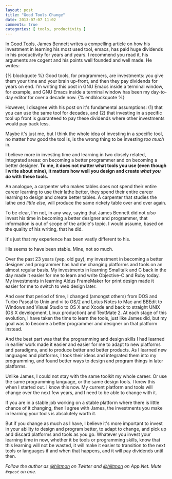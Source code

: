 ```yaml
---
layout: post
title: "Good Tools Change"
date: 2013-07-07 11:02
comments: true
categories: [ tools, productivity ]
---
```


In [Good Tools](http://www.b-list.org/weblog/2013/apr/05/good-tools/), James Bennett writes a compelling article on how his investment in learning his most used tool, emacs, has paid huge dividends in his productivity for years and years. I recommend you read it, his arguments are cogent and his points well founded and well made. He writes:

{% blockquote %}
Good tools, for programmers, are investments: you give them your time and your brain up-front, and then they pay dividends for years on end. I’m writing this post in GNU Emacs inside a terminal window, for example, and GNU Emacs inside a terminal window has been my day-to-day editor for over a decade now.
{% endblockquote %}

However, I disagree with his post on it's fundamental assumptions: (1) that you can use the same tool for decades, and (2) that investing in a specific tool up front is guaranteed to pay these dividends where other investments would pay back less.

Maybe it's just me, but I think the whole idea of investing in a specific tool, no matter how good the tool is, is the wrong thing to be investing *too much* in.

I believe more in investing time and learning in two closely related, integrated areas: on becoming a better programmer and on becoming a better designer. **To me, it does not matter what tools you use (even though I write about mine), it matters how well you design and create *what you do* with these tools.**

An analogue, a carpenter who makes tables does not spend their entire career learning to use their lathe better, they spend their entire career learning to design and create better tables. A carpenter that studies the lathe *and little else*, will produce the same rickety table over and over again.

To be clear, I'm not, in any way, saying that James Bennett did not *also* invest his time in becoming a better designer and programmer, that information is out of scope of the article's topic. I would assume, based on the quality of his writing, that he did.

It's just that my experience has been vastly different to his.

His seems to have been stable. Mine, not so much.

Over the past 23 years (yep, old guy), my investment in becoming a better designer and programmer has had me changing platforms and tools on an almost regular basis. My investments in learning Smalltalk and C back in the day made it easier for me to learn and write Objective-C and Ruby today. My investments in learning Aldus FrameMaker for print design made it easier for me to switch to web design later.

And over that period of time, I changed (amongst others) from DOS and Turbo Pascal to Unix and vi to OS/2 and Lotus Notes to Mac and BBEdit to Windows and Visual Studio to OS X and Xcode and back to straight UNIX (OS X development, Linux production) and TextMate 2. At each stage of this evolution, I have taken the time to learn the tools, just like James did, but my goal was to become a better programmer and designer on that platform instead.

And the best part was that the programming and design skills I had learned in earlier work made it easier and easier for me to adapt to new platforms and paradigms, and to produce better and better products. As I learned new languages and platforms, I took their ideas and integrated them into my programming, and found better ways to design and program things in later platforms.

Unlike James, I could not stay with the same toolkit my whole career. Or use the same programming language, or the same design tools. I knew this when I started out. I know this now. My current platform and tools will change over the next few years, and I need to be able to change with it.

If you are in a stable job working on a stable platform where there is little chance of it changing, then I agree with James, the investments you make in learning your tools is absolutely worth it.

But if you change as much as I have, I believe it's more important to invest in your ability to design and program better, to adapt to change, and pick up and discard platforms and tools as you go. Whatever you invest your learning time in now, whether it be tools or programming skills, know that this learning will not be wasted, it will make it easier to transition to the next tools or languages if and when that happens, and it will pay dividends until then.

*Follow the author as [@hiltmon](http://https://twitter.com/hiltmon) on Twitter and [@hiltmon](http://alpha.app.net/hiltmon) on App.Net. Mute `#xpost` on one.*